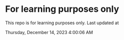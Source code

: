 # For learning purposes only
This repo is for learning purposes only.
Last updated at

Thursday, December 14, 2023 4:00:06 AM

